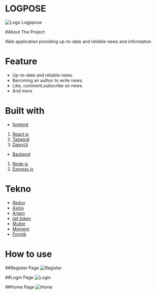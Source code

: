 # LOGPOSE
![Logo Logppose](https://github.com/masgunady/fw15-logpose-frontend/blob/main/src/assets/image/logo-tosca.png)

#About The Project

Web application providing up-to-date and reliable news and information

# Feature

- Up-to-date and reliable news.
- Becoming an author to write news.
- Like, comment,subscribe on news.
- And more

# Built with

- [fontend](https://fw15-logpose.netlify.app/)
1. [React js ](https://reactjs.org/)
2. [Tailwind](https://tailwindcss.com/)
3. [DaisyUi](https://daisyui.com/)

- [Backend](https://fw15-logpose-backend.vercel.app/)
1. [Node js](https://nodejs.org/en/)
2. [Express js](https://expressjs.com/en/starter/installing.html)

# Tekno
- [Redux](https://redux.js.org/)
- [Axios](https://axios-http.com/docs/intro)
- [Argon](https://www.npmjs.com/package/argon2)
- [jwt token](https://www.npmjs.com/package/jsonwebtoken)
- [Multer](https://www.npmjs.com/package/multer)
- [Moment](https://momentjs.com/)
- [Formik](https://formik.org/)


# How to use

##Register Page
![Register](https://github.com/masgunady/fw15-logpose-frontend/blob/main/src/assets/image/Register.png)

##Login Page
![Login](https://github.com/masgunady/fw15-logpose-frontend/blob/main/src/assets/image/Login.png)

##Home Page
![Home](https://github.com/masgunady/fw15-logpose-frontend/blob/main/src/assets/image/home.png)
